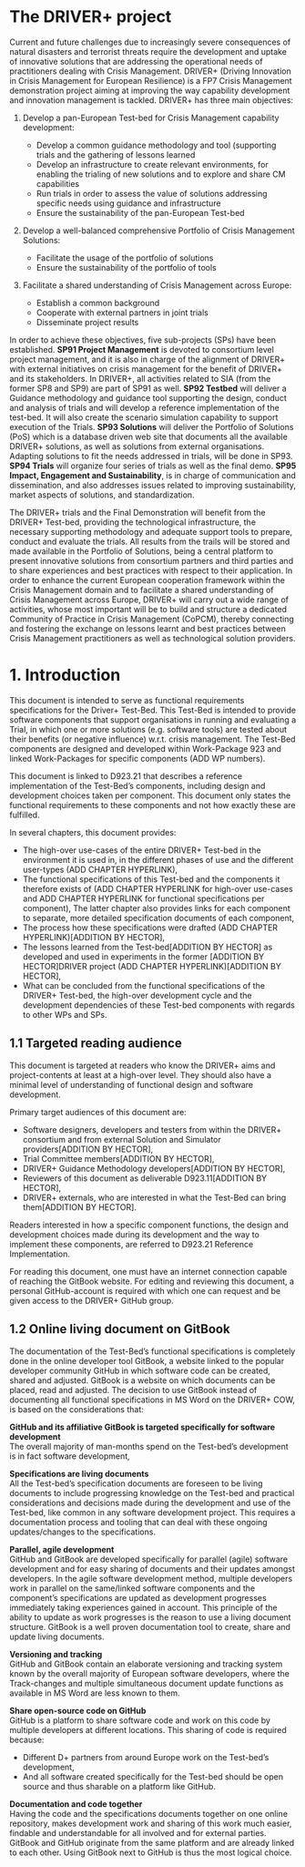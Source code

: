 # The DRIVER+ project

Current and future challenges due to increasingly severe consequences of natural disasters and terrorist threats require the development and uptake of innovative solutions that are addressing the operational needs of practitioners dealing with Crisis Management. DRIVER+ \(Driving Innovation in Crisis Management for European Resilience\) is a FP7 Crisis Management demonstration project aiming at improving the way capability development and innovation management is tackled. DRIVER+ has three main objectives:

1. Develop a pan-European Test-bed for Crisis Management capability development:

   * Develop a common guidance methodology and tool \(supporting trials and the gathering of lessons learned
   * Develop an infrastructure to create relevant environments, for enabling the trialing of new solutions and to explore and share CM capabilities
   * Run trials in order to assess the value of solutions addressing specific needs using guidance and infrastructure
   * Ensure the sustainability of the pan-European Test-bed

2. Develop a well-balanced comprehensive Portfolio of Crisis Management Solutions:

   * Facilitate the usage of the portfolio of solutions
   * Ensure the sustainability of the portfolio of tools

3. Facilitate a shared understanding of Crisis Management across Europe:

   * Establish a common background
   * Cooperate with external partners in joint trials
   * Disseminate project results

In order to achieve these objectives, five sub-projects \(SPs\) have been established. **SP91 Project Management** is devoted to consortium level project management, and it is also in charge of the alignment of DRIVER+ with external initiatives on crisis management for the benefit of DRIVER+ and its stakeholders. In DRIVER+, all activities related to SIA \(from the former SP8 and SP9\) are part of SP91 as well. **SP92 Testbed** will deliver a Guidance methodology and guidance tool supporting the design, conduct and analysis of trials and will develop a reference implementation of the test-bed. It will also create the scenario simulation capability to support execution of the Trials. **SP93 Solutions** will deliver the Portfolio of Solutions \(PoS\) which is a database driven web site that documents all the available DRIVER+ solutions, as well as solutions from external organisations. Adapting solutions to fit the needs addressed in trials, will be done in SP93. **SP94 Trials** will organize four series of trials as well as the final demo. **SP95 Impact, Engagement and Sustainability**, is in charge of communication and dissemination, and also addresses issues related to improving sustainability, market aspects of solutions, and standardization.

The DRIVER+ trials and the Final Demonstration will benefit from the DRIVER+ Test-bed, providing the technological infrastructure, the necessary supporting methodology and adequate support tools to prepare, conduct and evaluate the trials. All results from the trails will be stored and made available in the Portfolio of Solutions, being a central platform to present innovative solutions from consortium partners and third parties and to share experiences and best practices with respect to their application. In order to enhance the current European cooperation framework within the Crisis Management domain and to facilitate a shared understanding of Crisis Management across Europe, DRIVER+ will carry out a wide range of activities, whose most important will be to build and structure a dedicated Community of Practice in Crisis Management \(CoPCM\), thereby connecting and fostering the exchange on lessons learnt and best practices between Crisis Management practitioners as well as technological solution providers.

# 1.   Introduction

This document is intended to serve as functional requirements specifications for the Driver+ Test-Bed. This Test-Bed is intended to provide software components that support organisations in running and evaluating a Trial, in which one or more solutions \(e.g. software tools\) are tested about their benefits \(or negative influence\) w.r.t. crisis management. The Test-Bed components are designed and developed within Work-Package 923 and linked Work-Packages for specific components \(ADD WP numbers\).   

This document is linked to D923.21 that describes a reference implementation of the Test-Bed’s components, including design and development choices taken per component. This document only states the functional requirements to these components and not how exactly these are fulfilled. 

In several chapters, this document provides:

* The high-over use-cases of the entire DRIVER+ Test-bed in the environment it is used in, in the different phases of use and the different user-types \(ADD CHAPTER HYPERLINK\),
* The functional specifications of this Test-bed and the components it therefore exists of \(ADD CHAPTER HYPERLINK for high-over use-cases and ADD CHAPTER HYPERLINK for functional specifications per component\), The latter chapter also provides links for each component to separate, more detailed specification documents of each component,
* The process how these specifications were drafted \(ADD CHAPTER HYPERLINK\)[ADDITION BY HECTOR],
* The lessons learned from the Test-bed[ADDITION BY HECTOR] as developed and used in experiments in the former [ADDITION BY HECTOR]DRIVER project \(ADD CHAPTER HYPERLINK\)[ADDITION BY HECTOR],
* What can be concluded from the functional specifications of the DRIVER+ Test-bed, the high-over development cycle and the development dependencies of these Test-bed components with regards to other WPs and SPs.

## 1.1   Targeted reading audience

This document is targeted at readers who know the DRIVER+ aims and project-contents at least at a high-over level. They should also have a minimal level of understanding of functional design and software development.

Primary target audiences of this document are:

* Software designers, developers and testers from within the DRIVER+ consortium and from external Solution and Simulator providers[ADDITION BY HECTOR],
* Trial Committee members[ADDITION BY HECTOR],
* DRIVER+ Guidance Methodology developers[ADDITION BY HECTOR],
* Reviewers of this document as deliverable D923.11[ADDITION BY HECTOR],
* DRIVER+ externals, who are interested in what the Test-Bed can bring them[ADDITION BY HECTOR].

Readers interested in how a specific component functions, the design and development choices made during its development and the way to implement these components, are referred to D923.21 Reference Implementation. 

For reading this document, one must have an internet connection capable of reaching the GitBook website. For editing and reviewing this document, a personal GitHub-account is required with which one can request and be given access to the DRIVER+ GitHub group.

## 1.2   Online living document on GitBook

The documentation of the Test-Bed’s functional specifications is completely done in the online developer tool GitBook, a website linked to the popular developer community GitHub in which software code can be created, shared and adjusted. GitBook is a website on which documents can be placed, read and adjusted. The decision to use GitBook instead of documenting all functional specifications in MS Word on the DRIVER+ COW, is based on the considerations that:

**GitHub and its affiliative GitBook is targeted specifically for software development**  
The overall majority of man-months spend on the Test-bed’s development is in fact software development,

**Specifications are living documents**  
All the Test-bed’s specification documents are foreseen to be living documents to include progressing knowledge on the Test-bed and practical considerations and decisions made during the development and use of the Test-bed, like common in any software development project. This requires a documentation process and tooling that can deal with these ongoing updates/changes to the specifications.

**Parallel, agile development**  
GitHub and GitBook are developed specifically for parallel \(agile\) software development and for easy sharing of documents and their updates amongst developers. In the agile software development method, multiple developers work in parallel on the same/linked software components and the component’s specifications are updated as development progresses immediately taking experiences gained in account. This principle of the ability to update as work progresses is the reason to use a living document structure. GitBook is a well proven documentation tool to create, share and update living documents.

**Versioning and tracking**  
GitHub and GitBook contain an elaborate versioning and tracking system known by the overall majority of European software developers, where the Track-changes and multiple simultaneous document update functions as available in MS Word are less known to them.

**Share open-source code on GitHub**  
GitHub is a platform to share software code and work on this code by multiple developers at different locations. This sharing of code is required because:

* Different D+ partners from around Europe work on the Test-bed’s development,
* And all software created specifically for the Test-bed should be open source and thus sharable on a platform like GitHub.

**Documentation and code together**  
Having the code and the specifications documents together on one online repository, makes development work and sharing of this work much easier, findable and understandable for all involved and for external parties. GitBook and GitHub originate from the same platform and are already linked to each other. Using GitBook next to GitHub is thus the most logical choice.

